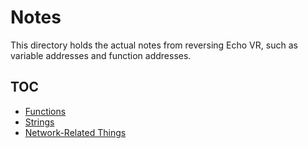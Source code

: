 # Notes
This directory holds the actual notes from reversing Echo VR, such as variable addresses and function addresses.

## TOC
- [Functions](/notes/functions.md)
- [Strings](/notes/strings.md)
- [Network-Related Things](/notes/net)
